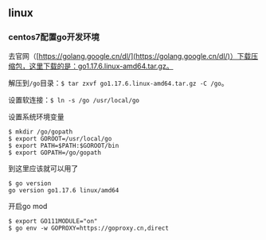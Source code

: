 ## linux

### centos7配置go开发环境

去官网（[https://golang.google.cn/dl/](https://golang.google.cn/dl/)）下载压缩包，这里下载的是：go1.17.6.linux-amd64.tar.gz。

解压到`/go`目录：`$ tar zxvf go1.17.6.linux-amd64.tar.gz -C /go`。

设置软连接：`$ ln -s /go /usr/local/go`

设置系统环境变量

```
$ mkdir /go/gopath
$ export GOROOT=/usr/local/go
$ export PATH=$PATH:$GOROOT/bin
$ export GOPATH=/go/gopath
```

到这里应该就可以用了

```
$ go version
go version go1.17.6 linux/amd64
```

开启go mod

```
$ export GO111MODULE="on"
$ go env -w GOPROXY=https://goproxy.cn,direct
```

